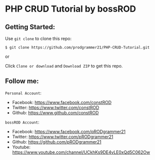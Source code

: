 # PHP CRUD Tutorial by bossROD

## Getting Started:

Use `git clone` to clone this repo:
```console
$ git clone https://github.com/prodgrammer21/PHP-CRUD-Tutorial.git
```
or

Click `Clone or download` and `Download ZIP` to get this repo.

## Follow me:
`Personal Account`: 
- Facebook: https://www.facebook.com/constROD
- Twitter: https://www.twitter.com/constROD
- Github: https://www.github.com/constROD

`bossROD Account`:
- Facebook: https://www.facebook.com/pRODgrammer21
- Twitter: https://www.twitter.com/pRODgrammer21
- Github: https://github.com/pRODgrammer21
- Youtube: https://www.youtube.com/channel/UCkhKs9DE4vLE0xQd5C062Ow
